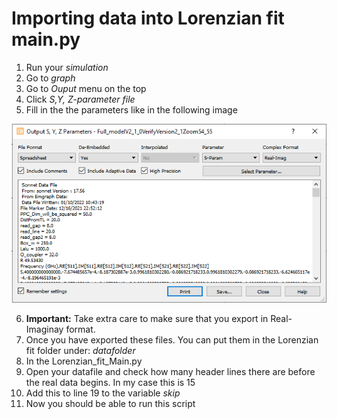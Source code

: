 # Importing data into Lorenzian fit main.py

1. Run your *simulation* 
2. Go to *graph*
3. Go to *Ouput* menu on the top
4. Click *S,Y, Z-parameter file*
5. Fill in the the parameters like in the following image

![instruction1](./Images/Instruction1.png "Title")

6. **Important:** Take extra care to make sure that you export in Real-Imaginay format. 
7. Once you have exported these files. You can put them in the Lorenzian fit folder under: *datafolder*
8. In the Lorenzian_fit_Main.py
9. Open your datafile and check how many header lines there are before the real data begins. In my case this is 15
10. Add this to line 19 to the variable *skip*
11. Now you should be able to run this script